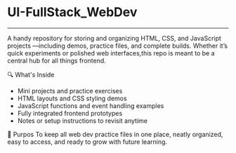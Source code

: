 # UI-FullStack_WebDev
--------------------------------
A handy repository for storing and organizing HTML, CSS, and JavaScript projects —including demos, practice files, and complete builds. Whether it’s quick experiments or polished web interfaces,this repo is meant to be a central hub for all things frontend.

🔍 What's Inside
* Mini projects and practice exercises
* HTML layouts and CSS styling demos
* JavaScript functions and event handling examples
* Fully integrated frontend prototypes
* Notes or setup instructions to revisit anytime

🎯 Purpos
   To keep all web dev practice files in one place,
   neatly organized, easy to access, and ready to grow with future learning.
